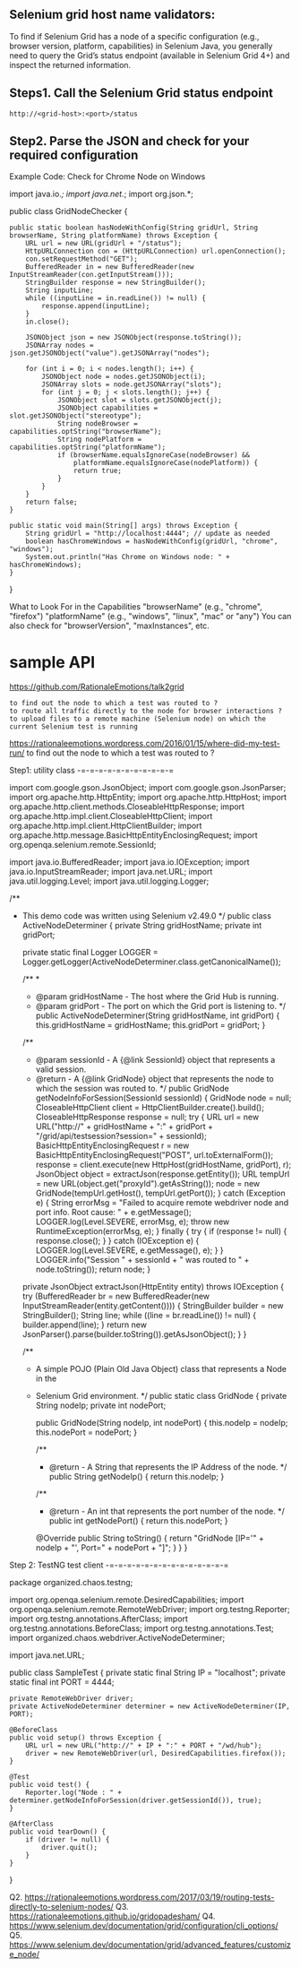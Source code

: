 Selenium grid host name validators:
-------------------------------------

To find if Selenium Grid has a node of a specific configuration (e.g., browser version, platform, capabilities) in Selenium Java, you generally need to query the Grid’s status endpoint (available in Selenium Grid 4+) and inspect the returned information.

Steps1. Call the Selenium Grid status endpoint
-----------------------------------------------
	http://<grid-host>:<port>/status

Step2. Parse the JSON and check for your required configuration
-----------------------------------------------------------------


Example Code: Check for Chrome Node on Windows

import java.io.*;
import java.net.*;
import org.json.*;

public class GridNodeChecker {

    public static boolean hasNodeWithConfig(String gridUrl, String browserName, String platformName) throws Exception {
        URL url = new URL(gridUrl + "/status");
        HttpURLConnection con = (HttpURLConnection) url.openConnection();
        con.setRequestMethod("GET");
        BufferedReader in = new BufferedReader(new InputStreamReader(con.getInputStream()));
        StringBuilder response = new StringBuilder();
        String inputLine;
        while ((inputLine = in.readLine()) != null) {
            response.append(inputLine);
        }
        in.close();

        JSONObject json = new JSONObject(response.toString());
        JSONArray nodes = json.getJSONObject("value").getJSONArray("nodes");

        for (int i = 0; i < nodes.length(); i++) {
            JSONObject node = nodes.getJSONObject(i);
            JSONArray slots = node.getJSONArray("slots");
            for (int j = 0; j < slots.length(); j++) {
                JSONObject slot = slots.getJSONObject(j);
                JSONObject capabilities = slot.getJSONObject("stereotype");
                String nodeBrowser = capabilities.optString("browserName");
                String nodePlatform = capabilities.optString("platformName");
                if (browserName.equalsIgnoreCase(nodeBrowser) &&
                    platformName.equalsIgnoreCase(nodePlatform)) {
                    return true;
                }
            }
        }
        return false;
    }

    public static void main(String[] args) throws Exception {
        String gridUrl = "http://localhost:4444"; // update as needed
        boolean hasChromeWindows = hasNodeWithConfig(gridUrl, "chrome", "windows");
        System.out.println("Has Chrome on Windows node: " + hasChromeWindows);
    }
}


What to Look For in the Capabilities
	"browserName" (e.g., "chrome", "firefox")
	"platformName" (e.g., "windows", "linux", "mac" or "any")
	You can also check for "browserVersion", "maxInstances", etc.



# sample API

https://github.com/RationaleEmotions/talk2grid

	to find out the node to which a test was routed to ?
	to route all traffic directly to the node for browser interactions ?
	to upload files to a remote machine (Selenium node) on which the current Selenium test is running

https://rationaleemotions.wordpress.com/2016/01/15/where-did-my-test-run/
	to find out the node to which a test was routed to ?

Step1: utility class 
-=-=-=-=-=-=-=-=-=-=-=

import com.google.gson.JsonObject;
import com.google.gson.JsonParser;
import org.apache.http.HttpEntity;
import org.apache.http.HttpHost;
import org.apache.http.client.methods.CloseableHttpResponse;
import org.apache.http.impl.client.CloseableHttpClient;
import org.apache.http.impl.client.HttpClientBuilder;
import org.apache.http.message.BasicHttpEntityEnclosingRequest;
import org.openqa.selenium.remote.SessionId;
 
import java.io.BufferedReader;
import java.io.IOException;
import java.io.InputStreamReader;
import java.net.URL;
import java.util.logging.Level;
import java.util.logging.Logger;
 
/**
 * This demo code was written using Selenium v2.49.0
 */
public class ActiveNodeDeterminer {
    private String gridHostName;
    private int gridPort;
 
    private static final Logger LOGGER = Logger.getLogger(ActiveNodeDeterminer.class.getCanonicalName());
 
    /**
     *
     * @param gridHostName - The host where the Grid Hub is running.
     * @param gridPort - The port on which the Grid port is listening to.
     */
    public ActiveNodeDeterminer(String gridHostName, int gridPort) {
        this.gridHostName = gridHostName;
        this.gridPort = gridPort;
    }
 
    /**
     * @param sessionId - A {@link SessionId} object that represents a valid session.
     * @return - A {@link GridNode} object that represents the node to which the session was routed to.
     */
    public GridNode getNodeInfoForSession(SessionId sessionId) {
        GridNode node = null;
        CloseableHttpClient client = HttpClientBuilder.create().build();
        CloseableHttpResponse response = null;
        try {
            URL url = new URL("http://" + gridHostName + ":" + gridPort + "/grid/api/testsession?session=" + sessionId);
            BasicHttpEntityEnclosingRequest r = new BasicHttpEntityEnclosingRequest("POST", url.toExternalForm());
            response = client.execute(new HttpHost(gridHostName, gridPort), r);
            JsonObject object = extractJson(response.getEntity());
            URL tempUrl = new URL(object.get("proxyId").getAsString());
            node = new GridNode(tempUrl.getHost(), tempUrl.getPort());
        } catch (Exception e) {
            String errorMsg = "Failed to acquire remote webdriver node and port info. Root cause: " + e.getMessage();
            LOGGER.log(Level.SEVERE, errorMsg, e);
            throw new RuntimeException(errorMsg, e);
        } finally {
            try {
                if (response != null) {
                    response.close();
                }
            } catch (IOException e) {
                LOGGER.log(Level.SEVERE, e.getMessage(), e);
            }
        }
        LOGGER.info("Session " + sessionId + " was routed to " + node.toString());
        return node;
    }
 
    private JsonObject extractJson(HttpEntity entity) throws IOException {
        try (BufferedReader br = new BufferedReader(new InputStreamReader(entity.getContent()))) {
            StringBuilder builder = new StringBuilder();
            String line;
            while ((line = br.readLine()) != null) {
                builder.append(line);
            }
            return new JsonParser().parse(builder.toString()).getAsJsonObject();
        }
    }
 
    /**
     * A simple POJO (Plain Old Java Object) class that represents a Node in the
     * Selenium Grid environment.
     */
    public static class GridNode {
        private String nodeIp;
        private int nodePort;
 
 
        public GridNode(String nodeIp, int nodePort) {
            this.nodeIp = nodeIp;
            this.nodePort = nodePort;
        }
 
        /**
         * @return - A String that represents the IP Address of the node.
         */
        public String getNodeIp() {
            return this.nodeIp;
        }
 
        /**
         * @return - An int that represents the port number of the node.
         */
        public int getNodePort() {
            return this.nodePort;
        }
 
        @Override
        public String toString() {
            return "GridNode [IP='" + nodeIp + "', Port=" + nodePort + "]";
        }
    }
}

Step 2: TestNG test client
-=-=-=-=-=-=-=-=-=-=-=-=-=-=

package organized.chaos.testng;
 
import org.openqa.selenium.remote.DesiredCapabilities;
import org.openqa.selenium.remote.RemoteWebDriver;
import org.testng.Reporter;
import org.testng.annotations.AfterClass;
import org.testng.annotations.BeforeClass;
import org.testng.annotations.Test;
import organized.chaos.webdriver.ActiveNodeDeterminer;
 
import java.net.URL;
 
public class SampleTest {
    private static final String IP = "localhost";
    private static final int PORT = 4444;
 
    private RemoteWebDriver driver;
    private ActiveNodeDeterminer determiner = new ActiveNodeDeterminer(IP, PORT);
 
    @BeforeClass
    public void setup() throws Exception {
        URL url = new URL("http://" + IP + ":" + PORT + "/wd/hub");
        driver = new RemoteWebDriver(url, DesiredCapabilities.firefox());
    }
 
    @Test
    public void test() {
        Reporter.log("Node : " + determiner.getNodeInfoForSession(driver.getSessionId()), true);
    }
 
    @AfterClass
    public void tearDown() {
        if (driver != null) {
            driver.quit();
        }
    }
}


Q2. https://rationaleemotions.wordpress.com/2017/03/19/routing-tests-directly-to-selenium-nodes/
Q3. https://rationaleemotions.github.io/gridopadesham/
Q4. https://www.selenium.dev/documentation/grid/configuration/cli_options/
Q5. https://www.selenium.dev/documentation/grid/advanced_features/customize_node/




